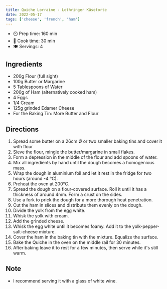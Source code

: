 ```yaml
---
title: Quiche Lorraine - Lothringer Käsetorte
date: 2022-05-17
tags: ['cheese', 'french', 'ham']
---
```


- ⏲️ Prep time: 160 min
- 🍳 Cook time: 30 min
- 🍽️ Servings: 4

## Ingredients

- 200g Flour (full sight)
- 100g Butter or Margarine
- 5 Tablespoons of Water
- 200g of Ham (alternatively cooked ham)
- 4 Eggs
- 1/4 Cream
- 125g grinded Edamer Cheese
- For the Baking Tin: More Butter and Flour

##  Directions

1. Spread some butter on a 26cm Ø or two smaller baking tins and cover it with flour
2. Sieve the flour, mingle the butter/margarine in small flakes.
4. Form a depression in the middle of the flour and add spoons of water.
5. Mix all ingredients by hand until the dough becomes a homogenious mass.
6. Wrap the dough in aluminium foil and let it rest in the fridge for two hours (around -4 °C).
7. Preheat the oven at 200°C.
8. Spread the dough on a flour-covered surface. Roll it until it has a thickness of around 4mm. Form a crust on the sides.
9. Use a fork to prick the dough for a more thorough heat penetration.
10. Cut the ham in slices and distribute them evenly on the dough.
11. Divide the yolk from the egg white.
12. Whisk the yolk with cream.
13. Add the grinded cheese.
14. Whisk the egg white until it becomes foamy. Add it to the yolk-pepper-salt-cheese mixture.
15. Cover the ham in the baking tin with the mixture. Equalize the surface.
16. Bake the Quiche in the oven on the middle rail for 30 minutes.
17. After baking leave it to rest for a few minutes, then serve while it's still warm.

## Note

- I recommend serving it with a glass of white wine.
